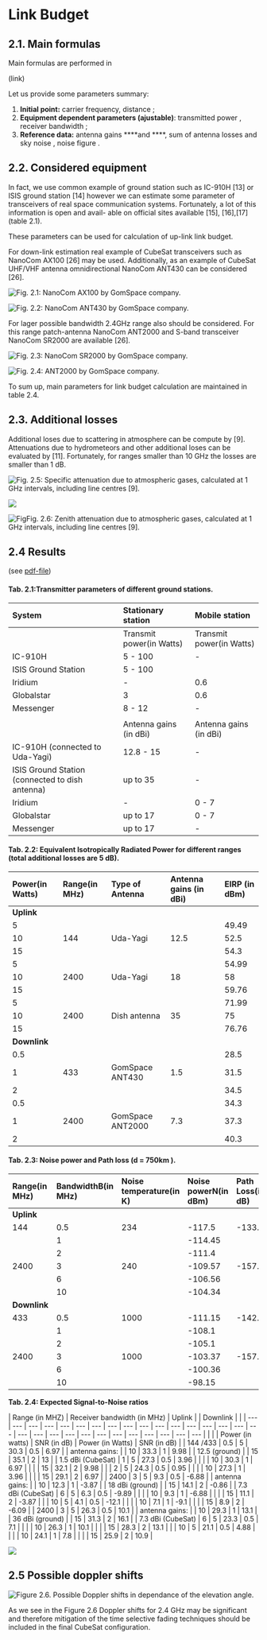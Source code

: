 # Link Budget

## 2.1. Main formulas

Main formulas are performed in 

\(link\)

Let us provide some parameters summary:

1. **Initial point:** carrier frequency, distance ;
2. **Equipment dependent parameters \(ajustable\)**: transmitted power , receiver bandwidth ;
3. **Reference data:** antenna gains  ****and ****, sum of antenna losses and sky noise , noise figure .

## 2.2. Considered equipment

In fact, we use common example of ground station such as IC-910H \[13\] or ISIS ground station \[14\] however we can estimate some parameter of transceivers of real space communication systems. Fortunately, a lot of this information is open and avail- able on official sites available \[15\], \[16\],\[17\] \(table 2.1\).

These parameters can be used for calculation of up-link link budget.

For down-link estimation real example of CubeSat transceivers such as NanoCom AX100 \[26\] may be used. Additionally, as an example of CubeSat UHF/VHF antenna omnidirectional NanoCom ANT430 can be considered \[26\].

![Fig. 2.1: NanoCom AX100 by GomSpace company.](.gitbook/assets/antenna1.png)

![Fig. 2.2: NanoCom ANT430 by GomSpace company.](.gitbook/assets/transceiver.png)

For lager possible bandwidth 2.4GHz range also should be considered. For this range patch-antenna NanoCom ANT2000 and S-band transceiver NanoCom SR2000 are available \[26\].

![Fig. 2.3: NanoCom SR2000 by GomSpace company.](.gitbook/assets/transceiver2.png)

![Fig. 2.4: ANT2000 by GomSpace company.](.gitbook/assets/antenna2.png)



To sum up, main parameters for link budget calculation are maintained in table 2.4.

## 2.3. Additional losses

Additional loses due to scattering in atmosphere can be compute by \[9\]. Attenuations due to hydrometeors and other additional loses can be evaluated by \[11\]. Fortunately, for ranges smaller than 10 GHz the losses are smaller than 1 dB.

![Fig. 2.5:  Specific attenuation due to atmospheric gases, calculated at 1 GHz intervals, including line centres \[9\].](.gitbook/assets/atten1.png)

![](https://github.com/kirlf/cubesats/tree/4904a8c7c26549dc8a1a08a45237d264e5cc9806/assets/atten1.png)

![FigFig.  2.6:  Zenith attenuation due to atmospheric gases, calculated at 1 GHz intervals, including line centres \[9\].](.gitbook/assets/atten2.png)

## 2.4 Results

\(see [pdf-file](https://yadi.sk/i/SuZLOYhV3Qoy6o)\)

#### **Tab. 2.1:Transmitter parameters of different ground stations.**

| System | Stationary station | Mobile station |
| :--- | :--- | :--- |
|  | Transmit power\(in Watts\) | Transmit power\(in Watts\) |
| IC-910H | 5 - 100 | - |
| ISIS Ground Station | 5 - 100 |  |
| Iridium | - | 0.6 |
| Globalstar | 3 | 0.6 |
| Messenger | 8 - 12 | - |
|  |  |  |
|  | Antenna gains \(in dBi\) | Antenna gains \(in dBi\) |
| IC-910H \(connected to Uda-Yagi\) | 12.8 - 15 | - |
| ISIS Ground Station \(connected to dish antenna\) | up to 35 | - |
| Iridium | - | 0 - 7 |
| Globalstar | up to 17 | 0 - 7 |
| Messenger | up to 17 | - |

#### **Tab. 2.2: Equivalent Isotropically Radiated Power for different ranges \(total additional losses are 5 dB\).**

| Power\(in Watts\) | Range\(in MHz\) | Type of Antenna | Antenna gains          \(in dBi\) | EIRP                           \(in dBm\) |
| :--- | :--- | :--- | :--- | :--- |
| **Uplink** |  |  |  |  |
| 5 |  |  |  | 49.49 |
| 10 | 144 | Uda-Yagi | 12.5 | 52.5 |
| 15 |  |  |  | 54.3 |
| 5 |  |  |  | 54.99 |
| 10 | 2400 | Uda-Yagi | 18 | 58 |
| 15 |  |  |  | 59.76 |
| 5 |  |  |  | 71.99 |
| 10 | 2400 | Dish antenna | 35 | 75 |
| 15 |  |  |  | 76.76 |
| **Downlink** |  |  |  |  |
| 0.5 |  |  |  | 28.5 |
| 1 | 433 | GomSpace ANT430 | 1.5 | 31.5 |
| 2 |  |  |  | 34.5 |
| 0.5 |  |  |  | 34.3 |
| 1 | 2400 | GomSpace ANT2000 | 7.3 | 37.3 |
| 2 |  |  |  | 40.3 |

#### **Tab. 2.3: Noise power and Path loss \(d = 750km \).**

| Range\(in MHz\) | BandwidthB\(in MHz\) | Noise temperature\(in K\) | Noise powerN\(in dBm\) | Path Loss\(in dB\) |
| :--- | :--- | :--- | :--- | :--- |
| **Uplink** |  |  |  |  |
| 144 | 0.5                                                             | 234 | -117.5                       | -133.1 |
|  | 1 |  | -114.45 |  |
|  | 2 |  | -111.4 |  |
| 2400 | 3 | 240 | -109.57    | -157.5 |
|  | 6 |  | -106.56 |  |
|  | 10 |  | -104.34 |  |
| **Downlink** |  |  |  |  |
| 433 | 0.5   | 1000 | -111.15  | -142.7 |
|  | 1 |  | -108.1 |  |
|  | 2 |  | -105.1 |  |
| 2400 | 3 | 1000 | -103.37   | -157.5 |
|  | 6 |  | -100.36 |  |
|  | 10 |  | -98.15 |  |

**Tab. 2.4: Expected Signal-to-Noise ratios**

| Range \(in MHZ\) | Receiver bandwidth \(in MHz\) | Uplink |  | Downlink |  |
| --- | --- | --- | --- | --- | --- | --- | --- | --- | --- | --- | --- | --- | --- | --- | --- | --- | --- | --- | --- | --- | --- | --- | --- | --- | --- | --- | --- | --- |
|  |  | Power   \(in watts\) | SNR \(in dB\) | Power \(in Watts\) | SNR \(in dB\) |
| 144 /433 | 0.5 | 5 | 30.3 | 0.5 | 6.97 |
| antenna gains: |  | 10 | 33.3 | 1 | 9.98 |
| 12.5 \(ground\) |  | 15 | 35.1 | 2 | 13 |
| 1.5 dBi \(CubeSat\) | 1 | 5 | 27.3 | 0.5 | 3.96 |
|  |  | 10 | 30.3 | 1 | 6.97 |
|  |  | 15 | 32.1 | 2 | 9.98 |
|  | 2 | 5 | 24.3 | 0.5 | 0.95 |
|  |  | 10 | 27.3 | 1 | 3.96 |
|  |  | 15 | 29.1 | 2 | 6.97 |
| 2400 | 3 | 5 | 9.3 | 0.5 | -6.88 |
| antenna gains: |  | 10 | 12.3 | 1 | -3.87 |
| 18 dBi \(ground\) |  | 15 | 14.1 | 2 | -0.86 |
| 7.3 dBi \(CubeSat\) | 6 | 5 | 6.3 | 0.5 | -9.89 |
|  |  | 10 | 9.3 | 1 | -6.88 |
|  |  | 15 | 11.1 | 2 | -3.87 |
|  | 10 | 5 | 4.1 | 0.5 | -12.1 |
|  |  | 10 | 7.1 | 1 | -9.1 |
|  |  | 15 | 8.9 | 2 | -6.09 |
| 2400 | 3 | 5 | 26.3 | 0.5 | 10.1 |
| antenna gains: |  | 10 | 29.3 | 1 | 13.1 |
| 36 dBi \(ground\) |  | 15 | 31.3 | 2 | 16.1 |
| 7.3 dBi \(CubeSat\) | 6 | 5 | 23.3 | 0.5 | 7.1 |
|  |  | 10 | 26.3 | 1 | 10.1 |
|  |  | 15 | 28.3 | 2 | 13.1 |
|  | 10 | 5 | 21.1 | 0.5 | 4.88 |
|  |  | 10 | 24.1 | 1 | 7.8 |
|  |  | 15 | 25.9 | 2 | 10.9 |

![](https://github.com/kirlf/cubesats/tree/4904a8c7c26549dc8a1a08a45237d264e5cc9806/assets/8.png)

## 2.5 Possible doppler shifts 

![Figure 2.6. Possible Doppler shifts in dependance of the elevation angle.](.gitbook/assets/doppler.png)

As we see in the Figure 2.6 Doppler shifts for 2.4 GHz may be significant and therefore mitigation of the time selective fading techniques should be included in the final CubeSat configuration.

